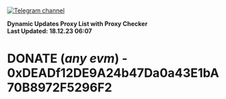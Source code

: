 [![Telegram channel](https://img.shields.io/endpoint?url=https://runkit.io/damiankrawczyk/telegram-badge/branches/master?url=https://t.me/n4z4v0d)](https://t.me/n4z4v0d) 

**Dynamic Updates Proxy List with Proxy Checker**  
**Last Updated: 18.12.23 06:07**

# DONATE (_any evm_) - 0xDEADf12DE9A24b47Da0a43E1bA70B8972F5296F2
